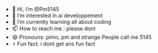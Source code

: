 - 👋 Hi, I’m @Pm5145
- 👀 I’m interested in ai developpement
- 🌱 I’m currently learning all about coding
- 📫 How to reach me : please dont
- 😄 Pronouns: pimo, pm and strange People call me 5145
- ⚡ Fun fact: i dont get ans fun fact

<!---
Pm5145/Pm5145 is a ✨ special ✨ repository because its `README.md` (this file) appears on your GitHub profile.
You can click the Preview link to take a look at your changes.
--->
